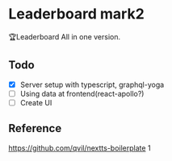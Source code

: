 # Leaderboard mark2

🏆Leaderboard All in one version.

## Todo

- [x] Server setup with typescript, graphql-yoga
- [ ] Using data at frontend(react-apollo?)
- [ ] Create UI

## Reference

https://github.com/qvil/nextts-boilerplate
1
